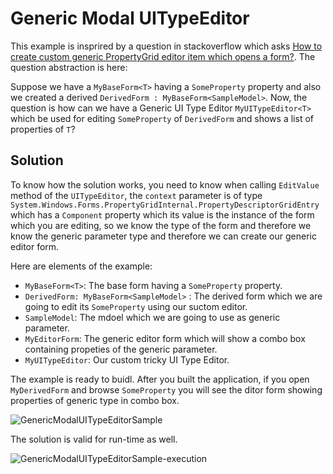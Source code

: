 # Generic Modal UITypeEditor
This example is insprired by a question in stackoverflow which asks [How to create custom generic PropertyGrid editor item which opens a form?](https://stackoverflow.com/q/46994063/3110834). The question abstraction is here:

Suppose we have a `MyBaseForm<T>` having a `SomeProperty` property and also we created a derived `DerivedForm : MyBaseForm<SampleModel>`. Now, the question is how can we have a Generic UI Type Editor `MyUITypeEditor<T>` which be used for editing `SomeProperty` of `DerivedForm` and shows a list of properties of `T`?

## Solution

To know how the solution works, you need to know when calling `EditValue` method of the `UITypeEditor`, the `context` parameter is of type `System.Windows.Forms.PropertyGridInternal.PropertyDescriptorGridEntry` which has a `Component` property which its value is the instance of the form which you are editing, so we know the type of the form and therefore we know the generic parameter type and therefore we can create our generic editor form.

Here are elements of the example:

- `MyBaseForm<T>`: The base form having a `SomeProperty` property. 
- `DerivedForm: MyBaseForm<SampleModel>` :  The derived form which we are going to edit its `SomeProperty` using our suctom editor.
- `SampleModel`: The mdoel which we are going to use as generic parameter.
- `MyEditorForm`: The generic editor form which will show a combo box containing propeties of the generic parameter.
- `MyUITypeEditor`: Our custom tricky UI Type Editor.

The example is ready to buidl. After you built the application, if you open `MyDerivedForm` and browse `SomeProperty` you will see the ditor form showing properties of generic type in combo box.

![GenericModalUITypeEditorSample](https://github.com/r-aghaei/GenericModalUITypeEditorSample/blob/master/images/editor.png)

The solution is valid for run-time as well.

![GenericModalUITypeEditorSample-execution](https://github.com/r-aghaei/GenericModalUITypeEditorSample/blob/master/images/execution.png)
